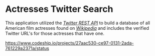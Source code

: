 # Actresses Twitter Search

This application utilized the [*Twitter REST API*](https://dev.twitter.com/docs/api) 
to build a database of all American film actresses found on [*Wikipedia*](http://en.wikipedia.org/wiki/List_of_American_film_actresses) and includes
the verified Twitter URL's for those actresses that have one.

https://www.codeship.io/projects/27aac530-ce97-0131-2ada-761229a2371a/status
